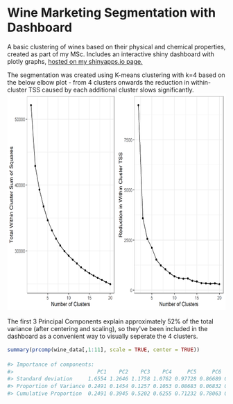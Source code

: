 # Wine Marketing Segmentation with Dashboard

A basic clustering of wines based on their physical and chemical properties, created as part of my MSc. Includes an interactive shiny dashboard with plotly graphs, [hosted on my shinyapps.io page.](https://apollock.shinyapps.io/Wine_Marketing_Segmentation) 

The segmentation was created using K-means clustering with k=4 based on the below elbow plot - from 4 clusters onwards the reduction in within-cluster TSS caused by each additional cluster slows significantly.
<img src="plots/Plot4_Optimal_K.png"  height="500">

The first 3 Principal Components explain approximately 52% of the total variance (after centering and scaling), so they've been included in the dashboard as a convenient way to visually seperate the 4 clusters.

``` r
summary(prcomp(wine_data[,1:11], scale = TRUE, center = TRUE))

#> Importance of components:
#>                           PC1    PC2    PC3    PC4     PC5     PC6     PC7     PC8     PC9    PC10    PC11
#> Standard deviation     1.6554 1.2646 1.1758 1.0762 0.97728 0.86689 0.81041 0.78682 0.72106 0.57740 0.53278
#> Proportion of Variance 0.2491 0.1454 0.1257 0.1053 0.08683 0.06832 0.05971 0.05628 0.04727 0.03031 0.02581
#> Cumulative Proportion  0.2491 0.3945 0.5202 0.6255 0.71232 0.78063 0.84034 0.89662 0.94389 0.97419 1.00000

```
